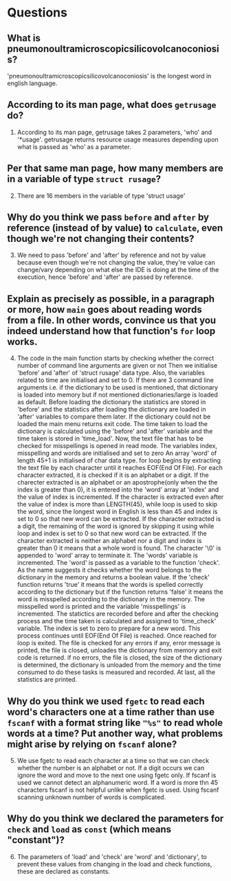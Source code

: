 # Questions

## What is pneumonoultramicroscopicsilicovolcanoconiosis?

 'pneumonoultramicroscopicsilicovolcanoconiosis' is the longest word in english language.

## According to its man page, what does `getrusage` do?

1.  According to its man page, getrusage takes 2 parameters, 'who' and '*usage'. getrusage returns resource usage measures depending upon what is passed as 'who' as a parameter.


## Per that same man page, how many members are in a variable of type `struct rusage`?

2.  There are 16 members in the variable of type 'struct usage'


## Why do you think we pass `before` and `after` by reference (instead of by value) to `calculate`, even though we're not changing their contents?

3.  We need to pass 'before' and 'after' by reference and not by value because even though we're not changing the value, they're value can change/vary depending on what else the IDE is doing at the time of the execution, hence 'before' and 'after' are passed by reference.


## Explain as precisely as possible, in a paragraph or more, how `main` goes about reading words from a file. In other words, convince us that you indeed understand how that function's `for` loop works.

4.  The code in the main function starts by checking whether the correct number of command line arguments are given or not
    Then we initialise 'before' and 'after' of 'struct rusage' data type. Also, the variables related to time are initialised and set to 0.
    If there are 3 command line arguments i.e. if the dictionary to be used is mentioned, that dictionary is loaded into memory but if not mentioned dictionaries/large is loaded as default.
    Before loading the dictionary the statistics are stored in 'before' and the statistics after loading the dictionary are loaded in 'after' variables to compare them later.
    If the dictionary could not be loaded the main menu returns exit code.
    The time taken to load the dictionary is calculated using the 'before' and 'after' variable and the time taken is stored in 'time_load'.
    Now, the text file that has to be checked for misspellings is opened in read mode.
    The variables index, misspelling and words are initialised and set to zero
    An array 'word' of length 45+1 is initialised of char data type.
    for loop begins by extracting the text file by each character until it reaches EOF(End Of File).
    For each character extracted, it is checked if it is an alphabet or a digit.
    If the charecter extracted is an alphabet or an apostrophe(only when the the index is greater than 0), it is entered into the 'word' array at 'index' and the value of index is incremented.
    If the character is extracted even after the value of index is more than LENGTH(45), while loop is used to skip the word, since the longest word in English is less than 45 and index is set to 0 so that new word can be extracted.
    If the character extracted is a digit, the remaining of the word is ignored by skipping it using while loop and index is set to 0 so that new word can be extracted.
    If the character extracted is neither an alphabet nor a digit and index is greater than 0 it means that a whole word is found. The character '\0' is appended to 'word' array to terminate it.
    The 'words' variable is incremented.
    The 'word' is passed as a variable to the function 'check'. As the name suggests it checks whether the word belongs to the dictionary in the memory and returns a boolean value.
    If the 'check' function returns 'true' it means that the words is spelled correctly according to the dictionary but if the function returns 'false' it means the word is misspelled according to the dictionary in the memory. The misspelled word is printed and the variable 'misspellings' is incremented.
    The statictics are recorded before and after the checking process and the time taken is calculated and assigned to 'time_check' variable.
    The index is set to zero to prepare for a new word.
    This process continues until EOF(End Of File) is reached. Once reached for loop is exited.
    The file is checked for any errors if any, error message is printed, the file is closed, unloades the dictionary from memory and exit code is returned.
    if no errors, the file is closed, the size of the dictionary is determined, the dictionary is unloaded from the memory and the time consumed to do these tasks is measured and recorded.
    At last, all the statistics are printed.


## Why do you think we used `fgetc` to read each word's characters one at a time rather than use `fscanf` with a format string like `"%s"` to read whole words at a time? Put another way, what problems might arise by relying on `fscanf` alone?

5.  We use fgetc to read each character at a time so that we can check whether the number is an alphabet or not. If a digit occurs we can ignore the word and move to the next one using fgetc only.
    If fscanf is used we cannot detect an alphanumeric word. If a word is more thn 45 characters fscanf is not helpful unlike when fgetc is used. Using fscanf scanning unknown number of words is complicated.

## Why do you think we declared the parameters for `check` and `load` as `const` (which means "constant")?

6.  The parameters of 'load' and 'check' are 'word' and 'dictionary', to prevent these values from changing in the load and check functions, these are declared as constants.
